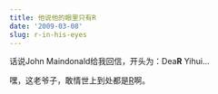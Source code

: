 ```yaml
---
title: 他说他的眼里只有R
date: '2009-03-08'
slug: r-in-his-eyes
---
```


话说John Maindonald给我回信，开头为：Dea**R** Yihui...

嘿，这老爷子，敢情世上到处都是[R](http://www.r-project.org)啊。
